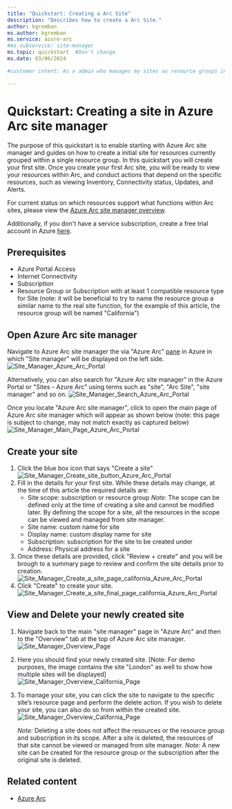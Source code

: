 ```yaml
---
title: "Quickstart: Creating a Arc Site"
description: "Describes how to create a Arc Site."
author: kgremban
ms.author: kgremban
ms.service: azure-arc
#ms.subservice: site-manager
ms.topic: quickstart  #Don't change
ms.date: 03/06/2024

#customer intent: As a admin who manages my sites as resource groups in Azure, I want to represent them as Arc Sites and so that I can benefit from logical representation and extended functionality in Arc for my resources under my resource groups.

---
```

  
# Quickstart: Creating a site in Azure Arc site manager
 

The purpose of this quickstart is to enable starting with Azure Arc site manager and guides on how to create a initial site for resources currently grouped within a single resource group. In this quickstart you will create your first site. Once you create your first Arc site, you will be ready to view your resources within Arc, and conduct actions that depend on the specific resources, such as viewing Inventory, Connectivity status, Updates, and Alerts.

For current status on which resources support what functions within Arc sites, please view the [Azure Arc site manager overview](https://learn.microsoft.com/en-us/products/azure-arc/site-manager/overview).

Additionally, if you don't have a service subscription, create a free trial account in Azure [here](https://azure.microsoft.com/en-us/free/).

## Prerequisites

* Azure Portal Access
* Internet Connectivity
* Subscription
* Resource Group or Subscription with at least 1 compatible resource type for Site (note: it will be beneficial to try to name the resource group a similar name to the real site function, for the example of this article, the resource group will be named "California")

## Open Azure Arc site manager

Navigate to Azure Arc site manager the via "Azure Arc" [pane](https://ms.portal.azure.com/#blade/Microsoft_Azure_HybridCompute/AzureArcCenterBlade) in Azure in which "Site manager" will be displayed on the left side. 
![Site_Manager_Azure_Arc_Portal](./media/Arc_Portal_Main.png)

Alternatively, you can also search for "Azure Arc site manager" in the Azure Portal or "Sites - Azure Arc" using terms such as "site", "Arc Site", "site manager" and so on.
![Site_Manager_Search_Azure_Arc_Portal](./media/Portal_Search_Site.png)

Once you locate "Azure Arc site manager", click to open the main page of Azure Arc site manager which will appear as shown below (note: this page is subject to change, may not match exactly as captured below)
![Site_Manager_Main_Page_Azure_Arc_Portal](./media/Azure_Portal_Site_Manager.png)

## Create your site

1. Click the blue box icon that says "Create a site"
![Site_Manager_Create_site_button_Azure_Arc_Portal](./media/create_a_site_button.png)
2. Fill in the details for your first site. While these details may change, at the time of this article the required details are:
    * Site scope: subscription or resource group
     *Note:* The scope can be defined only at the time of creating a site and cannot be modified later. By defining the scope for a site, all the resources in the scope can be viewed and managed from site manager.
    * Site name: custom name for site
    * Display name: custom display name for site
    * Subscription: subscription for the site to be created under
    * Address: Physical address for a site
3. Once these details are provided, click "Review + create" and you will be brough to a summary page to review and confirm the site details prior to creation.
![Site_Manager_Create_a_site_page_california_Azure_Arc_Portal](./media/Create_a_site_page_California.png)
4. Click "Create" to create your site.
![Site_Manager_Create_a_site_final_page_california_Azure_Arc_Portal](./media/Final_Create_Screen_Arc_Site.png)


## View and Delete your newly created site

1. Navigate back to the main "site manager" page in "Azure Arc" and then to the "Overview" tab at the top of Azure Arc site manager. 
![Site_Manager_Overview_Page](./media/Overview_Sites_page.png)
2. Here you should find your newly created site. [Note: For demo purposes, the image contains the site "London" as well to show how multiple sites will be displayed]
![Site_Manager_Overview_California_Page](./media/California_site_select.png)
3. To manage your site, you can click the site to navigate to the specific site’s resource page and perform the delete action. If you wish to delete your site, you can also do so from within the created site.
![Site_Manager_Overview_California_Page](./media/California_Site_Main_Page_delete.png)
    
    *Note:* Deleting a site does not affect the resources or the resource group and subscription in its scope. After a site is deleted, the resources of that site cannot be viewed or managed from site manager.
    *Note:* A new site can be created for the resource group or the subscription after the original site is deleted.

## Related content

- [Azure Arc](https://azure.microsoft.com/en-us/products/azure-arc/)

